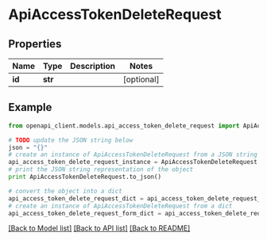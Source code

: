 # ApiAccessTokenDeleteRequest


## Properties
Name | Type | Description | Notes
------------ | ------------- | ------------- | -------------
**id** | **str** |  | [optional] 

## Example

```python
from openapi_client.models.api_access_token_delete_request import ApiAccessTokenDeleteRequest

# TODO update the JSON string below
json = "{}"
# create an instance of ApiAccessTokenDeleteRequest from a JSON string
api_access_token_delete_request_instance = ApiAccessTokenDeleteRequest.from_json(json)
# print the JSON string representation of the object
print ApiAccessTokenDeleteRequest.to_json()

# convert the object into a dict
api_access_token_delete_request_dict = api_access_token_delete_request_instance.to_dict()
# create an instance of ApiAccessTokenDeleteRequest from a dict
api_access_token_delete_request_form_dict = api_access_token_delete_request.from_dict(api_access_token_delete_request_dict)
```
[[Back to Model list]](../README.md#documentation-for-models) [[Back to API list]](../README.md#documentation-for-api-endpoints) [[Back to README]](../README.md)



